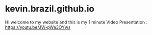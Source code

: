 # kevin.brazil.github.io
Hi welcome to my website and this is my 1 minute Video Presentation : https://youtu.be/JW-pWa3OYws
